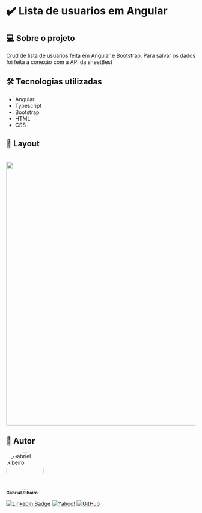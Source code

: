 # ✔️ Lista de usuarios em Angular


## 💻 Sobre o projeto
Crud de lista de usuários feita em Angular e Bootstrap. Para salvar os dados foi feita a conexão com a API da sheetBest


## 🛠 Tecnologias utilizadas
* Angular
* Typescript
* Bootstrap 
* HTML
* CSS

## 🎨 Layout
<br/>

<img src="https://user-images.githubusercontent.com/80289718/170783898-818843ef-6a6a-4af4-a499-21a8de8c88e9.png" width="700px">



## 🦸 Autor

<a href="https://github.com/Gahbr">
 <img style="border-radius: 50%;" src="https://avatars.githubusercontent.com/u/80289718?v=4" width="100px;" alt="Gabriel Ribeiro"/>
 <br />
 <sub><b>Gabriel Ribeiro</b></sub></a> <a href="https://github.com/Gahbr" title="github"></a>
 <br />

[![Linkedin Badge](https://img.shields.io/badge/-Gabriel-blue?style=flat-square&logo=Linkedin&logoColor=white&link=https://www.linkedin.com/in/gabriellribeiro1/)](https://www.linkedin.com/in/gabriellribeiro1/)
[![Yahoo!](https://img.shields.io/badge/Yahoo!-6001D2?style=flat-square&logo=Yahoo!&logoColor=white)](mailto:gabriell.ribeiro@yahoo.com)
[![GitHub](https://img.shields.io/badge/Gahbr-%23121011.svg?style=flat-square&logo=github&logoColor=white)](https://github.com/Gahbr)
